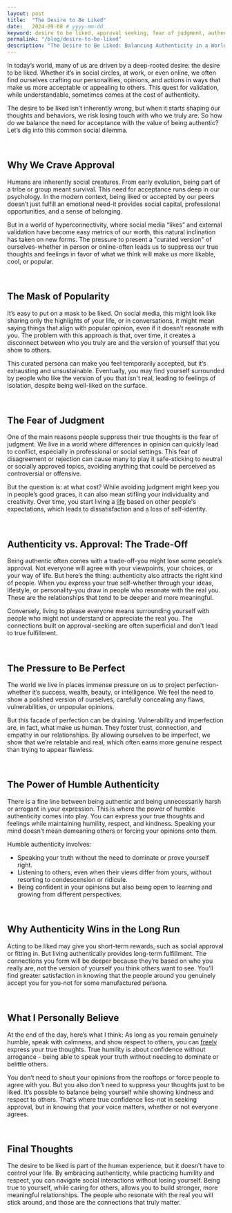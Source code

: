 ```yaml
---
layout: post
title:  "The Desire to Be Liked"
date:   2024-09-08 # yyyy-mm-dd
keyword: desire to be liked, approval seeking, fear of judgment, authenticity
permalink: "/blog/desire-to-be-liked"
description: "The Desire to Be Liked: Balancing Authenticity in a World of Approval-Seeking"
---
```


In today’s world, many of us are driven by a deep-rooted desire: the desire to be liked. Whether it’s in social circles, at work, or even online, we often find ourselves crafting our personalities, opinions, and actions in ways that make us more acceptable or appealing to others. This quest for validation, while understandable, sometimes comes at the cost of authenticity.

The desire to be liked isn’t inherently wrong, but when it starts shaping our thoughts and behaviors, we risk losing touch with who we truly are. So how do we balance the need for acceptance with the value of being authentic? Let’s dig into this common social dilemma.

<br/>

## Why We Crave Approval

Humans are inherently social creatures. From early evolution, being part of a tribe or group meant survival. This need for acceptance runs deep in our psychology. In the modern context, being liked or accepted by our peers doesn’t just fulfill an emotional need-it provides social capital, professional opportunities, and a sense of belonging.

But in a world of hyperconnectivity, where social media “likes” and external validation have become easy metrics of our worth, this natural inclination has taken on new forms. The pressure to present a "curated version" of ourselves-whether in person or online-often leads us to suppress our true thoughts and feelings in favor of what we think will make us more likable, cool, or popular.

<br/>

## The Mask of Popularity

It’s easy to put on a mask to be liked. On social media, this might look like sharing only the highlights of your life, or in conversations, it might mean saying things that align with popular opinion, even if it doesn’t resonate with you. The problem with this approach is that, over time, it creates a disconnect between who you truly are and the version of yourself that you show to others.

This curated persona can make you feel temporarily accepted, but it’s exhausting and unsustainable. Eventually, you may find yourself surrounded by people who like the version of you that isn't real, leading to feelings of isolation, despite being well-liked on the surface.

<br/>

## The Fear of Judgment

One of the main reasons people suppress their true thoughts is the fear of judgment. We live in a world where differences in opinion can quickly lead to conflict, especially in professional or social settings. This fear of disagreement or rejection can cause many to play it safe-sticking to neutral or socially approved topics, avoiding anything that could be perceived as controversial or offensive.

But the question is: at what cost? While avoiding judgment might keep you in people’s good graces, it can also mean stifling your individuality and creativity. Over time, you start living a <a href="https://prashantkikani.com/blog/reel-life" target="_blank">life</a> based on other people's expectations, which leads to dissatisfaction and a loss of self-identity.

<br/>

## Authenticity vs. Approval: The Trade-Off

Being authentic often comes with a trade-off-you might lose some people’s approval. Not everyone will agree with your viewpoints, your choices, or your way of life. But here’s the thing: authenticity also attracts the right kind of people. When you express your true self-whether through your ideas, lifestyle, or personality-you draw in people who resonate with the real you. These are the relationships that tend to be deeper and more meaningful.

Conversely, living to please everyone means surrounding yourself with people who might not understand or appreciate the real you. The connections built on approval-seeking are often superficial and don't lead to true fulfillment.

<br/>

## The Pressure to Be Perfect

The world we live in places immense pressure on us to project perfection-whether it’s success, wealth, beauty, or intelligence. We feel the need to show a polished version of ourselves, carefully concealing any flaws, vulnerabilities, or unpopular opinions.

But this facade of perfection can be draining. Vulnerability and imperfection are, in fact, what make us human. They foster trust, connection, and empathy in our relationships. By allowing ourselves to be imperfect, we show that we’re relatable and real, which often earns more genuine respect than trying to appear flawless.

<br/>

## The Power of Humble Authenticity

There is a fine line between being authentic and being unnecessarily harsh or arrogant in your expression. This is where the power of humble authenticity comes into play. You can express your true thoughts and feelings while maintaining humility, respect, and kindness. Speaking your mind doesn’t mean demeaning others or forcing your opinions onto them.

Humble authenticity involves:
* Speaking your truth without the need to dominate or prove yourself right.
* Listening to others, even when their views differ from yours, without resorting to condescension or ridicule.
* Being confident in your opinions but also being open to learning and growing from different perspectives.

<br/>

## Why Authenticity Wins in the Long Run

Acting to be liked may give you short-term rewards, such as social approval or fitting in. But living authentically provides long-term fulfillment. The connections you form will be deeper because they’re based on who you really are, not the version of yourself you think others want to see. You’ll find greater satisfaction in knowing that the people around you genuinely accept you for you-not for some manufactured persona.

<br/>

## What I Personally Believe

At the end of the day, here’s what I think: As long as you remain genuinely humble, speak with calmness, and show respect to others, you can <a href="https://prashantkikani.com/blog/freedom-vs-equality" target="_blank">freely</a> express your true thoughts. True humility is about confidence without arrogance - being able to speak your truth without needing to dominate or belittle others.

You don’t need to shout your opinions from the rooftops or force people to agree with you. But you also don’t need to suppress your thoughts just to be liked. It’s possible to balance being yourself while showing kindness and respect to others. That’s where true confidence lies-not in seeking approval, but in knowing that your voice matters, whether or not everyone agrees.

<br/>

## Final Thoughts

The desire to be liked is part of the human experience, but it doesn’t have to control your life. By embracing authenticity, while practicing humility and respect, you can navigate social interactions without losing yourself. Being true to yourself, while caring for others, allows you to build stronger, more meaningful relationships. The people who resonate with the real you will stick around, and those are the connections that truly matter.